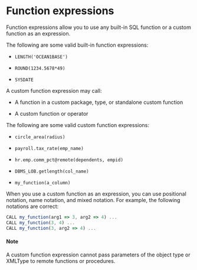 # Function expressions

Function expressions allow you to use any built-in SQL function or a custom function as an expression.

The following are some valid built-in function expressions:

* `LENGTH('OCEAN1BASE')`

* `ROUND(1234.5678*49)`

* `SYSDATE`

A custom function expression may call:

* A function in a custom package, type, or standalone custom function

* A custom function or operator

The following are some valid custom function expressions:

* `circle_area(radius)`

* `payroll.tax_rate(emp_name)`

* `hr.emp.comm_pct@remote(dependents, empid)`

* `DBMS_LOB.getlength(col_name)`

* `my_function(a_column)`

When you use a custom function as an expression, you can use positional notation, name notation, and mixed notation. For example, the following notations are correct:

```javascript
CALL my_function(arg1 => 3, arg2 => 4) ...
CALL my_function(3, 4) ...
CALL my_function(3, arg2 => 4) ...
```

  <main id="notice" type='explain'>
    <h4>Note</h4>
    <p>A custom function expression cannot pass parameters of the object type or XMLType to remote functions or procedures. </p>
  </main>

